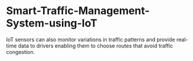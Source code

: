 # Smart-Traffic-Management-System-using-IoT
IoT sensors can also monitor variations in traffic patterns and provide real-time data to drivers enabling them to choose routes that avoid traffic congestion.
